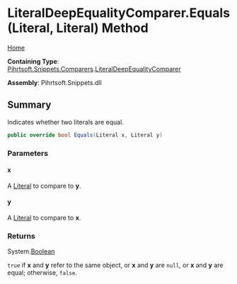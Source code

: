 # LiteralDeepEqualityComparer\.Equals\(Literal, Literal\) Method

[Home](../../../../../README.md)

**Containing Type**: [Pihrtsoft.Snippets.Comparers](../../README.md)\.[LiteralDeepEqualityComparer](../README.md)

**Assembly**: Pihrtsoft\.Snippets\.dll

## Summary

Indicates whether two literals are equal\.

```csharp
public override bool Equals(Literal x, Literal y)
```

### Parameters

#### x

A [Literal](../../../Literal/README.md) to compare to **y**\.

#### y

A [Literal](../../../Literal/README.md) to compare to **x**\.

### Returns

System\.[Boolean](https://docs.microsoft.com/en-us/dotnet/api/system.boolean)

`true` if **x** and **y** refer to the same object, or **x** and **y** are `null`, or **x** and **y** are equal; otherwise, `false`\.